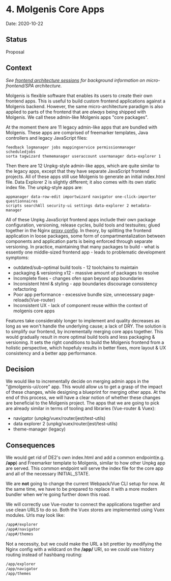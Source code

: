 # 4. Molgenis Core Apps

Date: 2020-10-22

## Status

Proposal

## Context

*See [frontend architecture sessions](https://docs.google.com/document/d/1VW3ah5VAvAz2KnqNZlNmVqCzFhBMlIcjPPUlsHMFRIY/)
for background information on micro-frontend/SPA architecture.*

Molgenis is flexible software that enables its users to create their own
frontend apps. This is useful to build custom frontend applications against
a Molgenis backend. However, the same micro-architecture paradigm is also
applied to parts of the frontend that are *always* being shipped with
Molgenis. We call these admin-like Molgenis apps "core packages".

At the moment there are 11 legacy admin-like apps that are bundled with Molgenis.
These apps are comprised of freemarker templates, Java controllers and legacy
JavaScript files:

```code
feedback logmanager jobs mappingservice permissionmanager scheduledjobs
sorta tagwizard thememanager useraccount usermanager data-explorer 1
```

Then there are 12 Unpkg-style admin-like apps, which are quite similar to the
legacy apps, except that they have separate JavaScript frontend projects. All
of these apps still use Molgenis to generate an initial index.html file.
Data Explorer 2 is slightly different; it also comes with its own static index
file. The unpkg-style apps are:

```code
appmanager data-row-edit importwizard navigator one-click-importer questionnaires
scripts searchAll security-ui settings data-explorer 2 metadata-manager
```

All of these Unpkg JavaScript frontend apps include their own package
configuration, versioning, release cycles, build tools and testsuites; glued
together in the Nginx [proxy config](https://github.com/molgenis/molgenis-frontend/blob/master/docker/proxy-config/proxy.d/frontend/stable.conf). In theory, by splitting the frontend
application in loose packages, some form of compartmentalization between components
and application parts is being enforced through separate versioning. In practice,
maintaining that many packages to build -  what is essently one middle-sized
frontend app - leads to problematic development symptoms:

* outdated/sub-optimal build tools - 12 toolchains to maintain
* packaging & versioning x12 - massive amount of packages to resolve
* Incomplete fixes - changes ofen span beyond app boundaries
* Inconsistent html & styling - app boundaries discourage consistency refactoring
* Poor app performance - excessive bundle size, unnecessary page-reloads(Vue-router)
* Inconsistent UX - lack of component reuse within the context of molgenis core apps

Features take considerably longer to implement and quality decreases as long as
we won't handle the underlying cause; a lack of DRY. The solution is to simplify
our frontend, by incrementally merging core apps together. This would gradually
result in more optimal build tools and less packaging & versioning. It sets
the right conditions to build the Molgenis frontend from a holistic perspective,
which hopefuly results in better fixes, more layout & UX consistency and a better
app performance.

## Decision

We would like to incrementally decide on merging admin apps in the "@molgenis-ui/core"
app. This would allow us to get a grasp of the impact of these changes, while designing a
blueprint for merging other apps. At the end of this process, we will have a clear
notion of whether these changes are beneficial to the Molgenis project.
The apps that we are going to pick are already similar in terms of tooling and
libraries (Vue-router & Vuex):

* navigator (unpkg/vuex/router/jest/test-utils)
* data explorer 2 (unpkg/vuex/router/jest/test-utils)
* theme-manager (legacy)

## Consequences

We would get rid of DE2's own index.html and add a common endpoint(e.g. **/app**)
and Freemarker template to Molgenis, similar to how other Unpkg app are served.
This common endpoint will serve the index file for the core app and all of the
necessary INITIAL_STATE.

We are **not** going to change the current Webpack/Vue CLI setup for now. At the
same time, we have to be prepared to replace it with a more modern bundler
when we're going further down this road.

We will correctly use Vue-router to connect the applications together and
use clean URLS to do so. Both the Vuex stores are implemented using Vuex
modules. Urls may look like:

```bash
/app#/explorer
/app#/navigator
/app#/themes
```

Not a necessity, but we could make the URL a bit prettier by modifying the
Nginx config with a wildcard on the  **/app/** URI, so we could use
history routing instead of hashbang routing:

```bash
/app/explorer
/app/navigator
/app/themes
```
